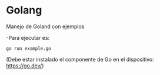 # Golang
Manejo de Goland con ejemplos

-Para ejecutar es: 
```
go run example.go 
```
(Debe estar instalado el componente de Go en el dispositivo: https://go.dev/)
